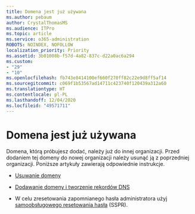 ```yaml
---
title: Domena jest już używana
ms.author: pebaum
author: CrystalThomasMS
ms.audience: ITPro
ms.topic: article
ms.service: o365-administration
ROBOTS: NOINDEX, NOFOLLOW
localization_priority: Priority
ms.assetid: 3b01008b-f57d-4a82-837c-d22a0ac6a294
ms.custom:
- "29"
- "10"
ms.openlocfilehash: fb743e8414100ef660f270ff82c22e9d8ff5af14
ms.sourcegitcommit: c069f1b53567ad14711c423740f120439a312a60
ms.translationtype: HT
ms.contentlocale: pl-PL
ms.lasthandoff: 12/04/2020
ms.locfileid: "49571711"
---
```

# <a name="the-domain-is-already-in-use"></a>Domena jest już używana

Domena, którą próbujesz dodać, należy już do innej organizacji. Przed dodaniem tej domeny do nowej organizacji należy usunąć ją z poprzedniej organizacji. Poniższe artykuły zawierają odpowiednie instrukcje.
  
- [Usuwanie domeny](https://docs.microsoft.com/microsoft-365/admin/get-help-with-domains/remove-a-domain)

- [Dodawanie domeny i tworzenie rekordów DNS](https://docs.microsoft.com/microsoft-365/admin/get-help-with-domains/create-dns-records-at-any-dns-hosting-provider)

- W celu zresetowania zapomnianego hasła administratora użyj [samoobsługowego resetowania hasła](https://passwordreset.microsoftonline.com/) (SSPR).
